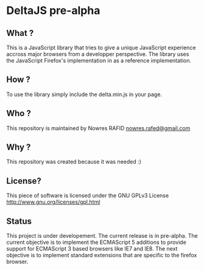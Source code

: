 DeltaJS pre-alpha
====================

What ?
------

This is a JavaScript library that tries to give a unique JavaScript experience accross major browsers from a developper perspective.
The library uses the JavaScript Firefox's implementation in  as a reference implementation.

How ?
-----

To use the library simply include the delta.min.js in your page.

Who ?
-----

This repository is maintained by Nowres RAFID <nowres.rafed@gmail.com>

Why ?
-----

This repository was created because it was needed :)

License?
--------

This piece of software is licensed under the GNU GPLv3 License
http://www.gnu.org/licenses/gpl.html

Status
------

This project is under developement. The current release is in pre-alpha.
The current objective is to implement the ECMAScript 5 additions to provide support for ECMAScript 3 based browsers like IE7 and IE8.
The next objective is to implement standard extensions that are specific to the firefox browser.
